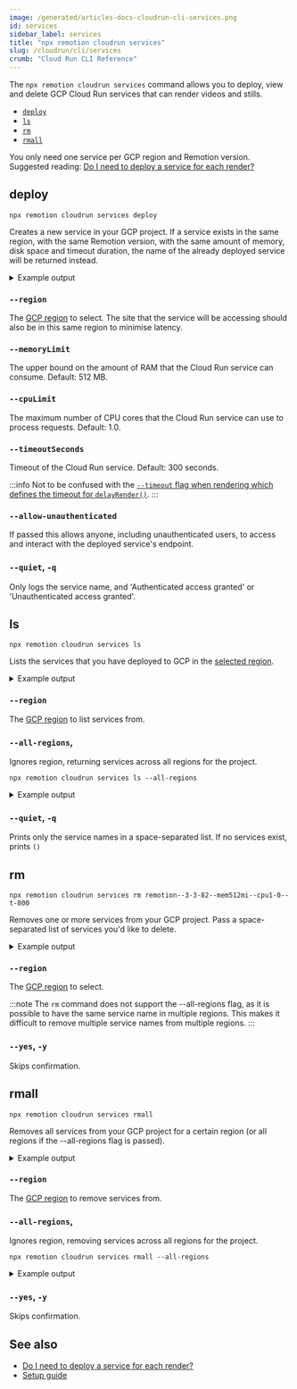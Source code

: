 ```yaml
---
image: /generated/articles-docs-cloudrun-cli-services.png
id: services
sidebar_label: services
title: "npx remotion cloudrun services"
slug: /cloudrun/cli/services
crumb: "Cloud Run CLI Reference"
---
```


The `npx remotion cloudrun services` command allows you to deploy, view and delete GCP Cloud Run services that can render videos and stills.

- [`deploy`](#deploy)
- [`ls`](#ls)
- [`rm`](#rm)
- [`rmall`](#rmall)

You only need one service per GCP region and Remotion version. Suggested reading: [Do I need to deploy a service for each render?](/docs/cloudrun/faq#do-i-need-to-deploy-a-service-for-each-render)

## deploy

```
npx remotion cloudrun services deploy
```

Creates a new service in your GCP project. If a service exists in the same region, with the same Remotion version, with the same amount of memory, disk space and timeout duration, the name of the already deployed service will be returned instead.

<details>
<summary>
Example output
</summary>
<pre>
Validating Deployment of Cloud Run Service:

    Remotion Version = 3.3.82
    Service Memory Limit = 512Mi
    Service CPU Limit = 1.0
    Service Timeout In Seconds = 300
    Project Name = remotion-6
    Region = us-east1
    Allow Unauthenticated Access = false

Deploying Cloud Run Service...

<br/>
🎉 Cloud Run Deployed! 🎉

    Full Service Name = projects/remotion-6/locations/us-east1/services/remotion--3-3-82--mem512mi--cpu1-0--t-300
    Cloud Run URL = https://remotion--3-3-82--mem512mi--cpu1-0--t-300-abcdefg-ue.a.run.app
    Project = remotion-6
    GCP Console URL = https://console.cloud.google.com/run/detail/us-east1/remotion--3-3-82--mem512mi--cpu1-0--t-300/revisions

<br/>

</pre>
</details>

### `--region`

The [GCP region](/docs/cloudrun/region-selection) to select. The site that the service will be accessing should also be in this same region to minimise latency.

### `--memoryLimit`

The upper bound on the amount of RAM that the Cloud Run service can consume. Default: 512 MB.

### `--cpuLimit`

The maximum number of CPU cores that the Cloud Run service can use to process requests. Default: 1.0.

### `--timeoutSeconds`

Timeout of the Cloud Run service. Default: 300 seconds.

:::info
Not to be confused with the [`--timeout` flag when rendering which defines the timeout for `delayRender()`](/docs/cli/render#--timeout).
:::

### `--allow-unauthenticated`

If passed this allows anyone, including unauthenticated users, to access and interact with the deployed service's endpoint.

### `--quiet`, `-q`

Only logs the service name, and 'Authenticated access granted' or 'Unauthenticated access granted'.

## ls

```
npx remotion cloudrun services ls
```

Lists the services that you have deployed to GCP in the [selected region](/docs/cloudrun/region-selection).

<details>
<summary>
Example output
</summary>
<pre>
2 services in us-east1<br/><br/>
Service name:    remotion--3-3-92--mem512mi--cpu2--t-1200<br/>
Version:         3.3.92<br/>
CPU Limit:       2<br/>
Memory Limit:    512Mi<br/>
Timeout:         1200sec<br/>
Region:          us-east1<br/><br/>
Service name:    remotion--3-3-82--mem512mi--cpu1-0--t-800<br/>
Version:         3.3.82<br/>
CPU Limit:       1.0<br/>
Memory Limit:    512Mi<br/>
Timeout:         800sec<br/>
Region:          us-east1<br/>
</pre>
</details>

### `--region`

The [GCP region](/docs/cloudrun/region-selection) to list services from.

### `--all-regions`,

Ignores region, returning services across all regions for the project.

```
npx remotion cloudrun services ls --all-regions
```

<details>
<summary>
Example output
</summary>
<pre>
3 services in all regions<br/><br/>
Service name:    remotion--3-3-82--mem512mi--cpu1-0--t-800<br/>
Version:         3.3.82<br/>
CPU Limit:       1.0<br/>
Memory Limit:    512Mi<br/>
Timeout:         800sec<br/>
Region:          us-central1<br/><br/>
Service name:    remotion--3-3-92--mem512mi--cpu2--t-1200<br/>
Version:         3.3.92<br/>
CPU Limit:       2<br/>
Memory Limit:    512Mi<br/>
Timeout:         1200sec<br/>
Region:          us-east1<br/><br/>
Service name:    remotion--3-3-82--mem512mi--cpu1-0--t-800<br/>
Version:         3.3.82<br/>
CPU Limit:       1.0<br/>
Memory Limit:    512Mi<br/>
Timeout:         800sec<br/>
Region:          us-east1<br/>
</pre>
</details>

### `--quiet`, `-q`

Prints only the service names in a space-separated list. If no services exist, prints `()`

## rm

```
npx remotion cloudrun services rm remotion--3-3-82--mem512mi--cpu1-0--t-800
```

Removes one or more services from your GCP project. Pass a space-separated list of services you'd like to delete.

<details>
<summary>
Example output
</summary>
<pre>
<br/>
Service name:    remotion--3-3-82--mem2gi--cpu1-0--t-800<br/>
Version:         3.3.82<br/>
CPU Limit:       1.0<br/>
Memory Limit:    2Gi<br/>
Timeout:         300sec<br/>
Region:          us-east1<br/>
Delete? (Y/n):  Y<br/>
Deleted!
<br/>

</pre>
</details>

### `--region`

The [GCP region](/docs/cloudrun/region-selection) to select.

:::note
The `rm` command does not support the --all-regions flag, as it is possible to have the same service name in multiple regions. This makes it difficult to remove multiple service names from multiple regions.
:::

### `--yes`, `-y`

Skips confirmation.

## rmall

```
npx remotion cloudrun services rmall
```

Removes all services from your GCP project for a certain region (or all regions if the --all-regions flag is passed).

<details>
<summary>
Example output
</summary>
<pre>
2 services in us-east1<br/><br/>
Service name:    remotion--3-3-92--mem512mi--cpu2--t-1200<br/>
Version:         3.3.92<br/>
CPU Limit:       2<br/>
Memory Limit:    512Mi<br/>
Timeout:         1200sec<br/>
Region:          us-east1<br/><br/>
Delete? (Y/n) n<br/>
Skipping service - remotion--3-3-92--mem512mi--cpu2--t-1200.<br/><br/>
Service name:    remotion--3-3-82--mem512mi--cpu1-0--t-800<br/>
Version:         3.3.82<br/>
CPU Limit:       1.0<br/>
Memory Limit:    512Mi<br/>
Timeout:         800sec<br/>
Region:          us-east1<br/><br/>
Delete? (Y/n) n<br/>
Skipping service - remotion--3-3-82--mem512mi--cpu1-0--t-800.<br/>
</pre>
</details>

### `--region`

The [GCP region](/docs/cloudrun/region-selection) to remove services from.

### `--all-regions`,

Ignores region, removing services across all regions for the project.

```
npx remotion cloudrun services rmall --all-regions
```

<details>
<summary>
Example output
</summary>
<pre>
3 services in all regions<br/><br/>
Service name:    remotion--3-3-82--mem512mi--cpu1-0--t-800<br/>
Version:         3.3.82<br/>
CPU Limit:       1.0<br/>
Memory Limit:    512Mi<br/>
Timeout:         800sec<br/>
Region:          us-central1<br/><br/>
Delete? (Y/n) n<br/>
Skipping service - remotion--3-3-82--mem512mi--cpu1-0--t-800.<br/><br/>
Service name:    remotion--3-3-92--mem512mi--cpu2--t-1200<br/>
Version:         3.3.92<br/>
CPU Limit:       2<br/>
Memory Limit:    512Mi<br/>
Timeout:         1200sec<br/>
Region:          us-east1<br/><br/>
Delete? (Y/n) n<br/>
Skipping service - remotion--3-3-92--mem512mi--cpu2--t-1200.<br/><br/>
Service name:    remotion--3-3-82--mem512mi--cpu1-0--t-800<br/>
Version:         3.3.82<br/>
CPU Limit:       1.0<br/>
Memory Limit:    512Mi<br/>
Timeout:         800sec<br/>
Region:          us-east1<br/><br/>
Delete? (Y/n) n<br/>
Skipping service - remotion--3-3-82--mem512mi--cpu1-0--t-800.<br/>
</pre>
</details>

### `--yes`, `-y`

Skips confirmation.

## See also

- [Do I need to deploy a service for each render?](/docs/cloudrun/faq#do-i-need-to-deploy-a-service-for-each-render)
- [Setup guide](/docs/cloudrun/setup)
